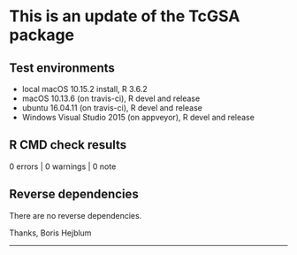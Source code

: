 # This is an update of the TcGSA package  

## Test environments  
* local macOS 10.15.2 install, R 3.6.2
* macOS 10.13.6 (on travis-ci), R devel and release
* ubuntu 16.04.11 (on travis-ci), R devel and release
* Windows Visual Studio 2015 (on appveyor), R devel and release

## R CMD check results  
0 errors | 0 warnings | 0 note

## Reverse dependencies  
There are no reverse dependencies.


Thanks, Boris Hejblum

---
